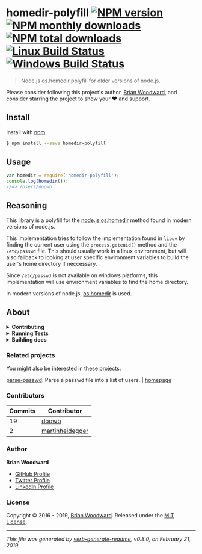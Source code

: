 # homedir-polyfill [![NPM version](https://img.shields.io/npm/v/homedir-polyfill.svg?style=flat)](https://www.npmjs.com/package/homedir-polyfill) [![NPM monthly downloads](https://img.shields.io/npm/dm/homedir-polyfill.svg?style=flat)](https://npmjs.org/package/homedir-polyfill) [![NPM total downloads](https://img.shields.io/npm/dt/homedir-polyfill.svg?style=flat)](https://npmjs.org/package/homedir-polyfill) [![Linux Build Status](https://img.shields.io/travis/doowb/homedir-polyfill.svg?style=flat&label=Travis)](https://travis-ci.org/doowb/homedir-polyfill) [![Windows Build Status](https://img.shields.io/appveyor/ci/doowb/homedir-polyfill.svg?style=flat&label=AppVeyor)](https://ci.appveyor.com/project/doowb/homedir-polyfill)

> Node.js os.homedir polyfill for older versions of node.js.

Please consider following this project's author, [Brian Woodward](https://github.com/doowb), and consider starring the project to show your :heart: and support.

## Install

Install with [npm](https://www.npmjs.com/):

```sh
$ npm install --save homedir-polyfill
```

## Usage

```js
var homedir = require('homedir-polyfill');
console.log(homedir());
//=> /Users/doowb
```

## Reasoning

This library is a polyfill for the [node.js os.homedir](https://nodejs.org/api/os.html#os_os_homedir) method found in modern versions of node.js.

This implementation tries to follow the implementation found in `libuv` by finding the current user using the `process.geteuid()` method and the `/etc/passwd` file. This should usually work in a linux environment, but will also fallback to looking at user specific environment variables to build the user's home directory if neccessary.

Since `/etc/passwd` is not available on windows platforms, this implementation will use environment variables to find the home directory.

In modern versions of node.js, [os.homedir](https://nodejs.org/api/os.html#os_os_homedir) is used.

## About

<details>
<summary><strong>Contributing</strong></summary>

Pull requests and stars are always welcome. For bugs and feature requests, [please create an issue](../../issues/new).

Please read the [contributing guide](contributing.md) for advice on opening issues, pull requests, and coding standards.

</details>

<details>
<summary><strong>Running Tests</strong></summary>

Running and reviewing unit tests is a great way to get familiarized with a library and its API. You can install dependencies and run tests with the following command:

```sh
$ npm install && npm test
```

</details>

<details>
<summary><strong>Building docs</strong></summary>

_(This project's readme.md is generated by [verb](https://github.com/verbose/verb-generate-readme), please don't edit the readme directly. Any changes to the readme must be made in the [.verb.md](.verb.md) readme template.)_

To generate the readme, run the following command:

```sh
$ npm install -g verbose/verb#dev verb-generate-readme && verb
```

</details>

### Related projects

You might also be interested in these projects:

[parse-passwd](https://www.npmjs.com/package/parse-passwd): Parse a passwd file into a list of users. | [homepage](https://github.com/doowb/parse-passwd "Parse a passwd file into a list of users.")

### Contributors

| **Commits** | **Contributor** |  
| --- | --- |  
| 19 | [doowb](https://github.com/doowb) |  
| 2  | [martinheidegger](https://github.com/martinheidegger) |  

### Author

**Brian Woodward**

* [GitHub Profile](https://github.com/doowb)
* [Twitter Profile](https://twitter.com/doowb)
* [LinkedIn Profile](https://linkedin.com/in/woodwardbrian)

### License

Copyright © 2016 - 2019, [Brian Woodward](https://github.com/doowb).
Released under the [MIT License](LICENSE).

***

_This file was generated by [verb-generate-readme](https://github.com/verbose/verb-generate-readme), v0.8.0, on February 21, 2019._
